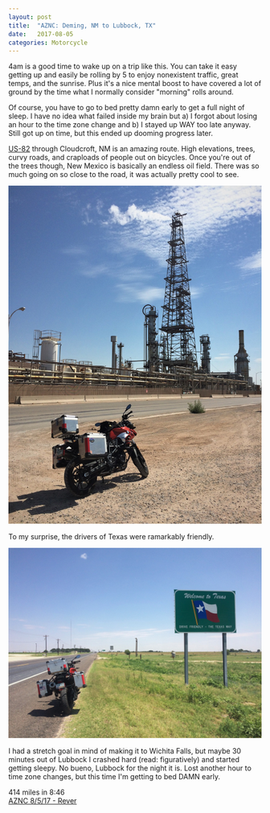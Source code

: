 ```yaml
---
layout: post
title:  "AZNC: Deming, NM to Lubbock, TX"
date:   2017-08-05
categories: Motorcycle
---
```


4am is a good time to wake up on a trip like this. You can take it easy getting up and easily be rolling by 5 to enjoy nonexistent traffic, great temps, and the sunrise. Plus it's a nice mental boost to have covered a lot of ground by the time what I normally consider "morning" rolls around.

Of course, you have to go to bed pretty damn early to get a full night of sleep. I have no idea what failed inside my brain but a) I forgot about losing an hour to the time zone change and b) I stayed up WAY too late anyway. Still got up on time, but this ended up dooming progress later.

[US-82](https://en.wikipedia.org/wiki/U.S._Route_82) through Cloudcroft, NM is an amazing route. High elevations, trees, curvy roads, and craploads of people out on bicycles. Once you're out of the trees though, New Mexico is basically an endless oil field. There was so much going on so close to the road, it was actually pretty cool to see.

![](/assets/img/2017-08-05-aznc-deming-lubbock/IMG_4750.JPG)

To my surprise, the drivers of Texas were ramarkably friendly.

![](/assets/img/2017-08-05-aznc-deming-lubbock/IMG_4752.JPG)

I had a stretch goal in mind of making it to Wichita Falls, but maybe 30 minutes out of Lubbock I crashed hard (read: figuratively) and started getting sleepy. No bueno, Lubbock for the night it is. Lost another hour to time zone changes, but this time I'm getting to bed DAMN early.

414 miles in 8:46  
[AZNC 8/5/17 - Rever](https://a.rever.co/embed/rides/604029)
